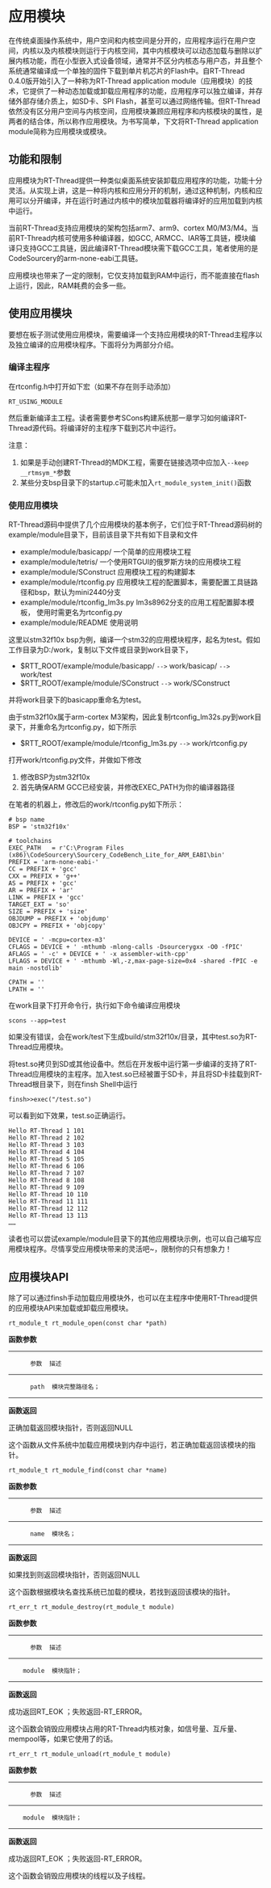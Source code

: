 # 应用模块 #

在传统桌面操作系统中，用户空间和内核空间是分开的，应用程序运行在用户空间，内核以及内核模块则运行于内核空间，其中内核模块可以动态加载与删除以扩展内核功能，而在小型嵌入式设备领域，通常并不区分内核态与用户态，并且整个系统通常编译成一个单独的固件下载到单片机芯片的Flash中。自RT-Thread 0.4.0版开始引入了一种称为RT-Thread application module（应用模块）的技术，它提供了一种动态加载或卸载应用程序的功能，应用程序可以独立编译，并存储外部存储介质上，如SD卡、SPI Flash，甚至可以通过网络传输。但RT-Thread依然没有区分用户空间与内核空间，应用模块兼顾应用程序和内核模块的属性，是两者的结合体，所以称作应用模块。为书写简单，下文将RT-Thread application module简称为应用模块或模块。

## 功能和限制 ##

应用模块为RT-Thread提供一种类似桌面系统安装卸载应用程序的功能，功能十分灵活。从实现上讲，这是一种将内核和应用分开的机制，通过这种机制，内核和应用可以分开编译，并在运行时通过内核中的模块加载器将编译好的应用加载到内核中运行。

当前RT-Thread支持应用模块的架构包括arm7、arm9、cortex M0/M3/M4。当前RT-Thread内核可使用多种编译器，如GCC, ARMCC、IAR等工具链，模块编译只支持GCC工具链，因此编译RT-Thread模块需下载GCC工具，笔者使用的是CodeSourcery的arm-none-eabi工具链。

应用模块也带来了一定的限制，它仅支持加载到RAM中运行，而不能直接在flash上运行，因此，RAM耗费的会多一些。

## 使用应用模块 ##

要想在板子测试使用应用模块，需要编译一个支持应用模块的RT-Thread主程序以及独立编译的应用模块程序。下面将分为两部分介绍。

### 编译主程序 ###

在rtconfig.h中打开如下宏（如果不存在则手动添加）

	RT_USING_MODULE

然后重新编译主工程。读者需要参考SCons构建系统那一章学习如何编译RT-Thread源代码。将编译好的主程序下载到芯片中运行。

注意：

1. 如果是手动创建RT-Thread的MDK工程，需要在链接选项中应加入`--keep __rtmsym_*`参数
2. 某些分支bsp目录下的startup.c可能未加入`rt_module_system_init()`函数

### 使用应用模块 ###

RT-Thread源码中提供了几个应用模块的基本例子，它们位于RT-Thread源码树的example/module目录下，目前该目录下共有如下目录和文件

- example/module/basicapp/  一个简单的应用模块工程
- example/module/tetris/    一个使用RTGUI的俄罗斯方块的应用模块工程
- example/module/SConstruct  应用模块工程的构建脚本
- example/module/rtconfig.py 应用模块工程的配置脚本，需要配置工具链路径和bsp，默认为mini2440分支
- example/module/rtconfig_lm3s.py lm3s8962分支的应用工程配置脚本模板， 使用时需更名为rtconfig.py
- example/module/README 使用说明

这里以stm32f10x bsp为例，编译一个stm32的应用模块程序，起名为test。假如工作目录为D:/work，复制以下文件或目录到work目录下，

- $RTT_ROOT/example/module/basicapp/ `-->` work/basicap/ `-->` work/test
- $RTT_ROOT/example/module/SConstruct `-->` work/SConstruct

并将work目录下的basicapp重命名为test。

由于stm32f10x属于arm-cortex M3架构，因此复制rtconfig_lm32s.py到work目录下，并重命名为rtconfig.py，如下所示

- $RTT_ROOT/example/module/rtconfig_lm3s.py `-->` work/rtconfig.py

打开work/rtconfig.py文件，并做如下修改

1. 修改BSP为stm32f10x
2. 首先确保ARM GCC已经安装，并修改EXEC_PATH为你的编译器路径

在笔者的机器上，修改后的work/rtconfig.py如下所示：

	# bsp name
	BSP = 'stm32f10x'
	
	# toolchains
	EXEC_PATH 	= r'C:\Program Files (x86)\CodeSourcery\Sourcery_CodeBench_Lite_for_ARM_EABI\bin'
	PREFIX = 'arm-none-eabi-'
	CC = PREFIX + 'gcc'
	CXX = PREFIX + 'g++'
	AS = PREFIX + 'gcc'
	AR = PREFIX + 'ar'
	LINK = PREFIX + 'gcc'
	TARGET_EXT = 'so'
	SIZE = PREFIX + 'size'
	OBJDUMP = PREFIX + 'objdump'
	OBJCPY = PREFIX + 'objcopy'
	
	DEVICE = ' -mcpu=cortex-m3'
	CFLAGS = DEVICE + ' -mthumb -mlong-calls -Dsourcerygxx -O0 -fPIC'
	AFLAGS = ' -c' + DEVICE + ' -x assembler-with-cpp'
	LFLAGS = DEVICE + ' -mthumb -Wl,-z,max-page-size=0x4 -shared -fPIC -e main -nostdlib'
	
	CPATH = ''
	LPATH = ''

在work目录下打开命令行，执行如下命令编译应用模块

	scons --app=test

如果没有错误，会在work/test下生成build/stm32f10x/目录，其中test.so为RT-Thread应用模块。

将test.so拷贝到SD或其他设备中。然后在开发板中运行第一步编译的支持了RT-Thread应用模块的主程序。加入test.so已经被置于SD卡，并且将SD卡挂载到RT-Thread根目录下，则在finsh Shell中运行
	
	finsh>>exec("/test.so")

可以看到如下效果，test.so正确运行。

    Hello RT-Thread 1 101
    Hello RT-Thread 2 102
    Hello RT-Thread 3 103
    Hello RT-Thread 4 104
    Hello RT-Thread 5 105
    Hello RT-Thread 6 106
    Hello RT-Thread 7 107
    Hello RT-Thread 8 108
    Hello RT-Thread 9 109
    Hello RT-Thread 10 110
    Hello RT-Thread 11 111
    Hello RT-Thread 12 112
    Hello RT-Thread 13 113
    ……

读者也可以尝试example/module目录下的其他应用模块示例，也可以自己编写应用模块程序。尽情享受应用模块带来的灵活吧~，限制你的只有想象力！

## 应用模块API ##

除了可以通过finsh手动加载应用模块外，也可以在主程序中使用RT-Thread提供的应用模块API来加载或卸载应用模块。

	rt_module_t rt_module_open(const char *path)

**函数参数**


-----------------------------------------------------------------------
          参数  描述
--------------  -------------------------------------------------------
          path  模块完整路径名；
-----------------------------------------------------------------------

**函数返回**

正确加载返回模块指针，否则返回NULL

这个函数从文件系统中加载应用模块到内存中运行，若正确加载返回该模块的指针。

	rt_module_t rt_module_find(const char *name)

**函数参数**


-----------------------------------------------------------------------
          参数  描述
--------------  -------------------------------------------------------
          name  模块名；
-----------------------------------------------------------------------

**函数返回**

如果找到则返回模块指针，否则返回NULL

这个函数根据模块名查找系统已加载的模块，若找到返回该模块的指针。

	rt_err_t rt_module_destroy(rt_module_t module)

**函数参数**


-----------------------------------------------------------------------
          参数  描述
--------------  -------------------------------------------------------
        module  模块指针；
-----------------------------------------------------------------------

**函数返回**

成功返回RT_EOK ；失败返回-RT_ERROR。

这个函数会销毁应用模块占用的RT-Thread内核对象，如信号量、互斥量、mempool等，如果它使用了的话。

	rt_err_t rt_module_unload(rt_module_t module)

**函数参数**


-----------------------------------------------------------------------
          参数  描述
--------------  -------------------------------------------------------
        module  模块指针；
-----------------------------------------------------------------------

**函数返回**

成功返回RT_EOK ；失败返回-RT_ERROR。

这个函数会销毁应用模块的线程以及子线程。
